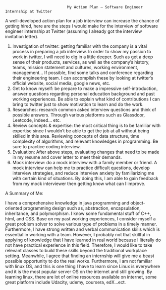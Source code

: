                                My Action Plan – Software Engineer Internship at Twitter

A well-developed action plan for a job interview can increase the chance of getting hired,
here are the steps I would make for the interview of software engineer internship at Twitter
(assuming I already got the interview invitation letter).


1.	Investigation of twitter: getting familiar with the company is a vital process in preparing a job interview. In order to show my passion to work in twitter, I will need to dig in a little deeper.  Such as get a deep sense of their products, services, as well as the company’s history, teams, mission statement and cultures, working environment, management... If possible, find some talks and conference regarding their engineering team. I can accomplish these by looking at twitter’s official website, social media, google news, etc. 
2.	Get to know myself: be prepare to make a impressive self-introduction, answer questions regarding personal education background and past working experiences. Be able to explain what kind of contributions I can bring to twitter just to show motivation to learn and do the work. 
3.	Researches:  research common asked interview questions and think of possible answers. Through various platforms such as Glassdoor, Leetcode, indeed… etc.
4.	Review concepts & expertise:  the most critical thing is to be familiar with expertise since I wouldn’t be able to get the job at all without being skilled in this area. Reviewing concepts of data structure, time complexity of algorithms, and relevant knowledges in programming. Be sure to practice coding interview. 
5.	Evaluation: After above steps, evaluating changes that need to be made in my resume and cover letter to meet their demands.
6.	Mock interview: do a mock interview with a family member or friend. A mock interview can help me to practice difficult questions, develop interview strategies, and reduce interview anxiety by familiarizing me with certain kind of situations. By doing this, I am able to gain feedback from my mock interviewer then getting know what can I improve.





A Summary of Me:

I have a comprehensive knowledge in java programming and object-oriented programming design such as, abstraction, encapsulation, inheritance, and polymorphism. I know some fundamental stuff of C++, html, and CSS. Base on my past working experiences, I consider myself a great problem solver to solve various type of problems in a timely manner. Furthermore, I have strong written and verbal communication skills which is essential in working with a team.
However, I probably not that skillful in applying of knowledge that I have learned in real world because I literally do not have practical experience in this field. Therefore, I would like to take relevant classes to build these skills beyond the traditional workplace setting. Meanwhile, I agree that finding an internship will give me a beast possible opportunity to do the real works. Furthermore, I am not familiar with linux OS, and this is one thing I have to learn since Linux is everywhere and it is the most popular server OS on the internet and still growing. By learning linux, there are lot of online resources available on internet, some great platform include Udacity, udemy, coursera, edX…ect.
